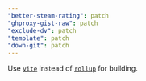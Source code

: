 ```yaml
---
"better-steam-rating": patch
"ghproxy-gist-raw": patch
"exclude-dv": patch
"template": patch
"down-git": patch
---
```


Use [`vite`](https://vitejs.dev) instead of [`rollup`](https://rollupjs.org) for building.
